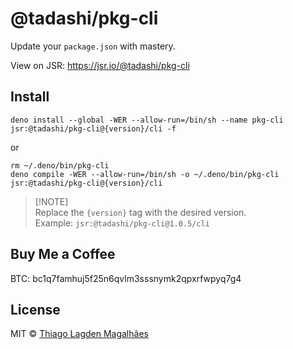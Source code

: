 # @tadashi/pkg-cli

Update your `package.json` with mastery.

View on JSR: https://jsr.io/@tadashi/pkg-cli

## Install

```
deno install --global -WER --allow-run=/bin/sh --name pkg-cli jsr:@tadashi/pkg-cli@{version}/cli -f
```

or

```
rm ~/.deno/bin/pkg-cli
deno compile -WER --allow-run=/bin/sh -o ~/.deno/bin/pkg-cli jsr:@tadashi/pkg-cli@{version}/cli
```

> [!NOTE]\
> Replace the `{version}` tag with the desired version.\
> Example: `jsr:@tadashi/pkg-cli@1.0.5/cli`

## Buy Me a Coffee

BTC: bc1q7famhuj5f25n6qvlm3sssnymk2qpxrfwpyq7g4

## License

MIT © [Thiago Lagden Magalhães](https://github.com/lagden)
